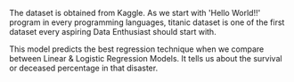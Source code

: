 The dataset is obtained from Kaggle. As we start with 'Hello World!!' program in every programming languages, titanic dataset is one of the first dataset every aspiring Data Enthusiast should start with.

This model predicts the best regression technique when we compare between Linear & Logistic Regression Models. It tells us about the survival or deceased percentage in that disaster.
